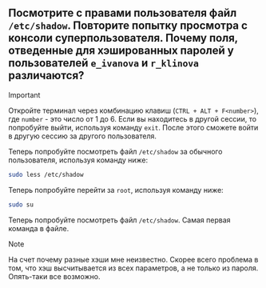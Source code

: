 ## Посмотрите с правами пользователя файл `/etc/shadow`. Повторите попытку просмотра с консоли суперпользователя. Почему поля, отведенные для хэшированных паролей у пользователей `e_ivanova` и `r_klinova` различаются?

> [!IMPORTANT]
> Откройте терминал через комбинацию клавиш (`CTRL + ALT + F<number>`), где `number` - это число от 1 до 6.
> Если вы находитесь в другой сессии, то попробуйте выйти, используя команду `exit`. После этого сможете войти в другую сессию за другого пользователя.

Теперь попробуйте посмотреть файл `/etc/shadow` за обычного пользователя, используя команду ниже: 

```bash
sudo less /etc/shadow
```

Теперь попробуйте перейти за `root`, используя команду ниже: 

```bash
sudo su
```

Теперь попробуйте посмотреть файл `/etc/shadow`. Самая первая команда в файле. 

> [!NOTE]
> На счет почему разные хэши мне неизвестно. Скорее всего проблема в том, что хэш высчитывается из всех параметров, а не только из пароля.
> Опять-таки все возможно. 
